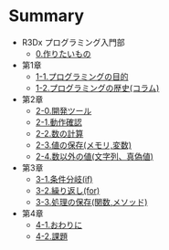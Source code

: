 # Summary

* R3Dx プログラミング入門部
    * [0.作りたいもの](README.md)
* 第1章
    * [1-1.プログラミングの目的](1-1.プログラミングの目的.md)
    * [1-2.プログラミングの歴史(コラム)](1-2.プログラミングの歴史.md)
* 第2章
    * [2-0.開発ツール](2-0.開発ツール.md)
    * [2-1.動作確認](2-1.動作確認.md)
    * [2-2.数の計算](2-2.数の計算.md)
    * [2-3.値の保存(メモリ,変数)](2-3.値の保存.md)
    * [2-4.数以外の値(文字列、真偽値)](2-4.数以外の値.md)
* 第3章
    * [3-1.条件分岐(if)](3-1.条件分岐.md)
    * [3-2.繰り返し(for)](3-2.繰り返し.md)
    * [3-3.処理の保存(関数,メソッド)](3-3.処理の保存.md)
* 第4章
    * [4-1.おわりに](4-1.おわりに.md)
    * [4-2.課題](4-2.課題.md)
